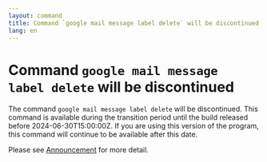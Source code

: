 ```yaml
---
layout: command
title: Command `google mail message label delete` will be discontinued
lang: en
---
```


# Command `google mail message label delete` will be discontinued

The command `google mail message label delete` will be discontinued.
This command is available during the transition period until the build released before 2024-06-30T15:00:00Z. If you are using this version of the program, this command will continue to be available after this date.

Please see [Announcement](https://github.com/watermint/toolbox/discussions/835) for more detail.


